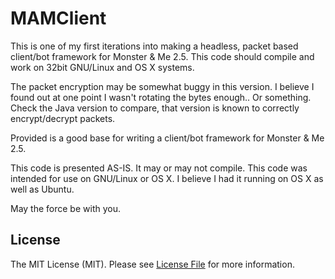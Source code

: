 # MAMClient

This is one of my first iterations into making a headless, packet based client/bot framework for Monster & Me 2.5. This code should compile and work on 32bit GNU/Linux and OS X systems.

The packet encryption may be somewhat buggy in this version. I believe I found out at one point I wasn't rotating the bytes enough.. Or something. Check the Java version to compare, that version is known to correctly encrypt/decrypt packets.

Provided is a good base for writing a client/bot framework for Monster & Me 2.5.

This code is presented AS-IS. It may or may not compile. This code was intended for use on GNU/Linux or OS X. I believe I had it running on OS X as well as Ubuntu.

May the force be with you.

## License

The MIT License (MIT). Please see [License File](LICENSE.md) for more information.
